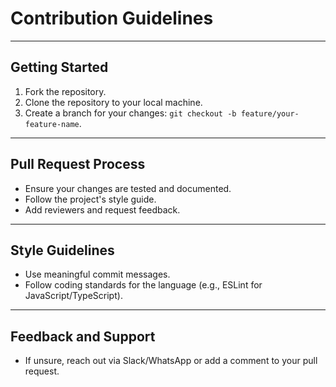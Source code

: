 # Contribution Guidelines

---

## Getting Started

1. Fork the repository.
2. Clone the repository to your local machine.
3. Create a branch for your changes: `git checkout -b feature/your-feature-name`.

---

## Pull Request Process

- Ensure your changes are tested and documented.
- Follow the project's style guide.
- Add reviewers and request feedback.

---

## Style Guidelines

- Use meaningful commit messages.
- Follow coding standards for the language (e.g., ESLint for JavaScript/TypeScript).

---

## Feedback and Support

- If unsure, reach out via Slack/WhatsApp or add a comment to your pull request.
